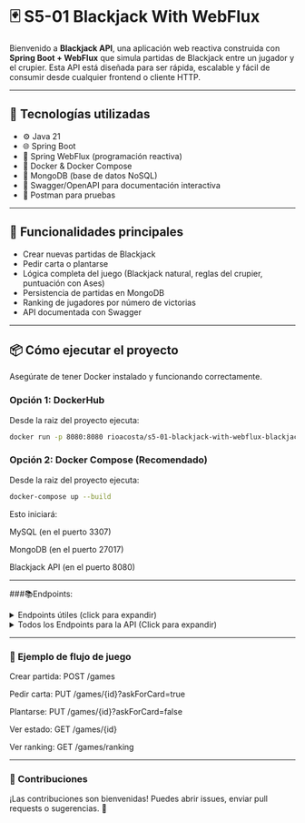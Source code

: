 # 🃏 S5-01 Blackjack With WebFlux

Bienvenido a **Blackjack API**, una aplicación web reactiva construida con **Spring Boot + WebFlux** que simula partidas de Blackjack entre un jugador y el crupier. Esta API está diseñada para ser rápida, escalable y fácil de consumir desde cualquier frontend o cliente HTTP.

---

## 🚀 Tecnologías utilizadas

- ⚙️ Java 21
- 🌐 Spring Boot 
- 🔁 Spring WebFlux (programación reactiva)
- 🐳 Docker & Docker Compose
- 🍃 MongoDB (base de datos NoSQL)
- 📄 Swagger/OpenAPI para documentación interactiva
- 📄 Postman para pruebas

---

## 🧠 Funcionalidades principales

- Crear nuevas partidas de Blackjack
- Pedir carta o plantarse
- Lógica completa del juego (Blackjack natural, reglas del crupier, puntuación con Ases)
- Persistencia de partidas en MongoDB
- Ranking de jugadores por número de victorias
- API documentada con Swagger

---

## 📦 Cómo ejecutar el proyecto

Asegúrate de tener Docker instalado y funcionando correctamente.

### Opción 1: DockerHub 

Desde la raiz del proyecto ejecuta:
```bash
docker run -p 8080:8080 rioacosta/s5-01-blackjack-with-webflux-blackjack-api:1.0
```
### Opción 2: Docker Compose (Recomendado)

Desde la raiz del proyecto ejecuta:
```bash
docker-compose up --build
```
Esto iniciará:

MySQL (en el puerto 3307)

MongoDB (en el puerto 27017)

Blackjack API (en el puerto 8080)

---

###📚Endpoints:

<details>
  <summary>Endpoints útiles (click para expandir)</summary>

Swagger UI	http://localhost:8080/webjars/swagger-ui/index.html

API Docs	http://localhost:8080/v3/api-docs

Health Check	http://localhost:8080/actuator/health
</details>

<details>
  <summary>Todos los Endpoints para la API (Click para expandir)</summary>

<br>

### 🃏 **BlackjackController**

| Method | Endpoint                       | Descripción                                      |
|--------|--------------------------------|--------------------------------------------------|
| POST   | `/game/{gameId}/play`          | Jugar una partida ya creada                     |
| POST   | `/game/new`                    | Crear una nueva partida de Blackjack            |
| GET    | `/game`                        | Obtener todas las partidas jugadas              |
| GET    | `/game/{id}`                   | Ver detalles de una partida específica           |
| DELETE | `/game/{id}/delete`            | Eliminar una partida por ID                     |

---

### 👤 **PlayerController**

| Method | Endpoint                          | Descripción                          |
|--------|-----------------------------------|--------------------------------------|
| PUT    | `/players/{playerId}`             | Actualizar un jugador                |
| POST   | `/players`                        | Crear un nuevo jugador               |
| GET    | `/players/{id}`                   | Obtener un jugador por ID            |
| GET    | `/players/getAllPlayers`          | Listar todos los jugadores           |
| DELETE | `/players/{id}/delete`            | Eliminar un jugador                  |

---

### 🏆 **RankingController**

| Method | Endpoint               | Descripción                   |
|--------|------------------------|-------------------------------|
| GET    | `/ranking`     | Obtener el ranking de jugadores |

</details>

---


### 🧪 Ejemplo de flujo de juego
Crear partida:
POST /games

Pedir carta:
PUT /games/{id}?askForCard=true

Plantarse:
PUT /games/{id}?askForCard=false

Ver estado:
GET /games/{id}

Ver ranking:
GET /games/ranking

---

### 🤝 Contribuciones
¡Las contribuciones son bienvenidas!
Puedes abrir issues, enviar pull requests o sugerencias. 🙌
